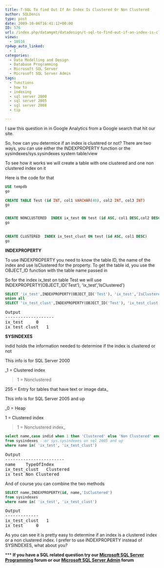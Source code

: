 ```yaml
---
title: T-SQL To find Out If An Index Is Clustered Or Non Clustered
author: SQLDenis
type: post
date: 2009-10-06T16:41:12+00:00
ID: 576
url: /index.php/datamgmt/datadesign/t-sql-to-find-out-if-an-index-is-cluster/
views:
  - 10516
rp4wp_auto_linked:
  - 1
categories:
  - Data Modelling and Design
  - Database Programming
  - Microsoft SQL Server
  - Microsoft SQL Server Admin
tags:
  - functions
  - how to
  - indexing
  - sql server 2000
  - sql server 2005
  - sql server 2008
  - tip

---
```

I saw this question in in Google Analytics from a Google search that hit our site.
  
So, how can you determice if an index is clustered or not? There are two ways, you can use either the INDEXPROPERTY function or the sysindexes/sys.sysindexes system table/view

To see how it works we will create a table with one clustered and one non clustered index on it
  
Here is the code for that

```sql
USE tempdb
go
 
CREATE TABLE Test (id INT, col1 VARCHAR(40), col2 INT, col3 INT)
go


CREATE NONCLUSTERED  INDEX ix_test ON test (id ASC, col1 DESC,col2 DESC, col3 ASC)
go
 
 
CREATE CLUSTERED  INDEX ix_test_clust ON test (id ASC, col1 DESC)
go
```
**INDEXPROPERTY**
  
To use INDEXPROPERTY you need to know the table ID, the name of the index and use IsClustered for the property. To get the table id, you use the OBJECT_ID function with the table name passed in
  
So for the index ix\_test on table Test we will use INDEXPROPERTY(OBJECT\_ID('Test'), 'ix_test','IsClustered')

```sql
SELECT 'ix_test',INDEXPROPERTY(OBJECT_ID('Test'), 'ix_test','IsClustered')
union all
SELECT 'ix_test_clust',INDEXPROPERTY(OBJECT_ID('Test'), 'ix_test_clust', 'IsClustered')
```


<pre>Output
-------------------
ix_test		0
ix_test_clust	1</pre>

**SYSINDEXES**
  
indid holds the information needed to determine if the index is clustered or not
  
This info is for SQL Server 2000
  
_1 = Clustered index
  
>1 = Nonclustered
  
255 = Entry for tables that have text or image data_

This info is for SQL Server 2005 and up

_0 = Heap
  
1 = Clustered index
  
>1 = Nonclustered index_

```sql
select name,case indid when 1 then 'Clustered' else 'Non Clustered' end as TypeOfIndex
from sysindexes --or sys.sysindexes on sql 2005 and up
where name in( 'ix_test', 'ix_test_clust')
```



<pre>Output
-----------------------
name	TypeOfIndex
ix_test_clust	Clustered
ix_test	Non Clustered</pre>

And of course you can combine the two methods

```sql
SELECT name,INDEXPROPERTY(id, name,'IsClustered')
from sysindexes 
where name in( 'ix_test', 'ix_test_clust')
```



<pre>Output
-------------
ix_test_clust	1
ix_test		0</pre>

As you can see it is pretty easy to determine if an index is a clustered index or a non clustered index. I prefer to use INDEXPROPERTY instead of SYSINDEXES, what about you?



\*** **If you have a SQL related question try our [Microsoft SQL Server Programming][1] forum or our [Microsoft SQL Server Admin][2] forum**<ins></ins>

 [1]: http://forum.lessthandot.com/viewforum.php?f=17
 [2]: http://forum.lessthandot.com/viewforum.php?f=22